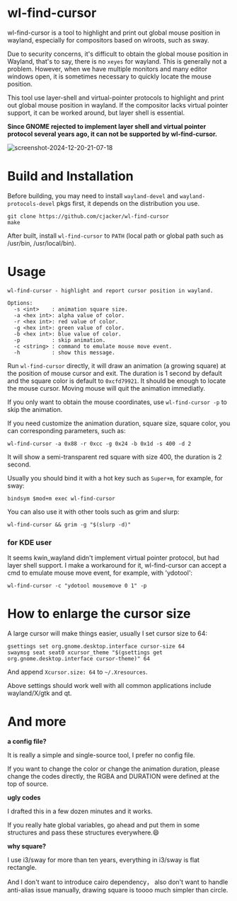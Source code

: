 # wl-find-cursor

wl-find-cursor is a tool to highlight and print out global mouse position in wayland, especially for compositors based on wlroots, such as sway.

Due to security concerns, it's difficult to obtain the global mouse position in Wayland, that's to say, there is no `xeyes` for wayland.
This is generally not a problem. However, when we have multiple monitors and many editor windows open, 
it is sometimes necessary to quickly locate the mouse position.

This tool use layer-shell and virtual-pointer protocols to highlight and print out global mouse position in wayland. If the compositor lacks virtual pointer support, it can be worked around, but layer shell is essential.

**Since GNOME rejected to implement layer shell and virtual pointer protocol several years ago, it can not be supported by wl-find-cursor.**

![screenshot-2024-12-20-21-07-18](https://github.com/user-attachments/assets/daac6cb8-b9e5-4a35-ab90-8367342c23fd)

# Build and Installation

Before building, you may need to install `wayland-devel` and `wayland-protocols-devel` pkgs first, it depends on the distribution you use.

```
git clone https://github.com/cjacker/wl-find-cursor
make
```

After built, install `wl-find-cursor` to `PATH` (local path or global path such as /usr/bin, /usr/local/bin).

# Usage

```
wl-find-cursor - highlight and report cursor position in wayland.

Options:
  -s <int>    : animation square size.
  -a <hex int>: alpha value of color.
  -r <hex int>: red value of color.
  -g <hex int>: green value of color.
  -b <hex int>: blue value of color.
  -p          : skip animation.
  -c <string> : command to emulate mouse move event.
  -h          : show this message.
```

Run `wl-find-cursor` directly, it will draw an animation (a growing square) at the position of mouse cursor and exit. The duration is 1 second by default and the square color is default to `0xcfd79921`. It should be enough to locate the mouse cursor. Moving mouse will quit the animation immediatly.

If you only want to obtain the mouse coordinates, use `wl-find-cursor -p` to skip the animation.

If you need customize the animation duration, square size, square color, you can corresponding parameters, such as:

```
wl-find-cursor -a 0x88 -r 0xcc -g 0x24 -b 0x1d -s 400 -d 2
```

It will show a semi-transparent red square with size 400, the duration is 2 second.

Usually you should bind it with a hot key such as `Super+m`, for example, for sway:

```
bindsym $mod+m exec wl-find-cursor
```

You can also use it with other tools such as grim and slurp:

```
wl-find-cursor && grim -g "$(slurp -d)"
```

### for KDE user

It seems kwin_wayland didn't implement virtual pointer protocol, but had layer shell support. I make a workaround for it, wl-find-cursor can accept a cmd to emulate mouse move event, for example, with 'ydotool':

```
wl-find-cursor -c "ydotool mousemove 0 1" -p
```

# How to enlarge the cursor size

A large cursor will make things easier, usually I set cursor size to 64:

```
gsettings set org.gnome.desktop.interface cursor-size 64
swaymsg seat seat0 xcursor_theme "$(gsettings get org.gnome.desktop.interface cursor-theme)" 64
```

And append `Xcursor.size: 64` to `~/.Xresources`.

Above settings should work well with all common applications include wayland/X/gtk and qt.

# And more

**a config file?**

It is really a simple and single-source tool, I prefer no config file. 

If you want to change the color or change the animation duration, please change the codes directly, the RGBA and DURATION were defined at the top of source.

**ugly codes**

I drafted this in a few dozen minutes and it works.

If you really hate global variables, go ahead and put them in some structures and pass these structures everywhere.😄️

**why square?**

I use i3/sway for more than ten years, everything in i3/sway is flat rectangle.

And I don't want to introduce cairo dependency， also don't want to handle anti-alias issue manually, drawing square is toooo much simpler than circle.
